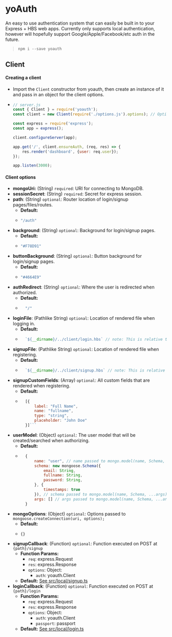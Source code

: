 # yoAuth
An easy to use authentication system that can easily be built in to your Express + HBS web apps. Currently only supports local authentication, however will hopefully support Google/Apple/Facebook/etc auth in the future.

> `npm i --save yoauth`

## Client
#### Creating a client
- Import the `Client` constructor from yoauth, then create an instance of it and pass in an object for the client options.
-   ```js
    // server.js
    const { Client } = require('yoauth');
    const client = new Client(require('./options.js').options); // Options = {...}

    const express = require('express');
    const app = express();

    client.configureServer(app);

    app.get('/', client.ensureAuth, (req, res) => {
        res.render('dashboard', {user: req.user});
    });

    app.listen(3000);
    ```

#### Client options
- **mongoUri:** (String) `required`: URI for connecting to MongoDB.
- **sessionSecret**: (String) `required`: Secret for express session.
- **path**: (String) `optional`: Router location of login/signup pages/files/routes.
    - **Default:**
    - ```js
      "/auth"
      ```
- **background**: (String) `optional`: Background for login/signup pages.
    - **Default:**
    - ```js
      "#F78D91"
      ```
- **buttonBackground**: (String) `optional`: Button background for login/signup pages.
    - **Default:**
    - ```js
      "#4664E9"
      ```
- **authRedirect**: (String) `optional`: Where the user is redirected when authorized.
    - **Default:**
    - ```js
        "/"
      ```
- **loginFile**: (Pathlike String) `optional`: Location of rendered file when logging in.
    - **Default:**
    - ```js
        `${__dirname}/../client/login.hbs` // note: This is relative to node_modules/yoauth/dist/client.ts
        ```
- **signupFile**: (Pathlike String) `optional`: Location of rendered file when registering.
    - **Default:**
    - ```js
        `${__dirname}/../client/signup.hbs` // note: This is relative to node_modules/yoauth/dist/client.ts
        ```
- **signupCustomFields**: (Array) `optional`: All custom fields that are rendered when registering.
    - **Default:**
    - ```js
        [{
            label: "Full Name",
            name: "fullname",
            type: "string",
            placeholder: "John Doe"
        }]```
- **userModel**: (Object) `optional`: The user model that will be created/searched when authorizing.
    - **Default:**
    - ```js
        {
            name: "user", // name passed to mongo.model(name, Schema, ...args)
            schema: new mongoose.Schema({
                email: String,
                fullname: String,
                password: String,
            }, {
                timestamps: true
            }), // schema passed to mongo.model(name, Schema, ...args)
            args: [] // args passed to mongo.model(name, Schema, ...args)
        }
      ```
- **mongoOptions**: (Object) `optional`: Options passed to `mongoose.createConnection(uri, options);`
    - **Default:**
    - ```js
      {}
      ```
- **signupCallback**: (Function) `optional`: Function executed on POST at `{path}/signup`
    - **Function Params:**
        - `req`: express.Request
        - `res`: express.Response
        - `options`: Object:
            - `auth`: yoauth.Client
    - **Default:** [See src/local/signup.ts](https://github.com/yoauth/yoauth/blob/main/src/auth/local/signup.ts)
- **loginCallback**: (Function) `optional`: Function executed on POST at `{path}/login`
    - **Function Params:**
        - `req`: express.Request
        - `res`: express.Response
        - `options`: Object:
            - `auth`: yoauth.Client
            - `passport`: passport
    - **Default:** [See src/local/login.ts](https://github.com/yoauth/yoauth/blob/main/src/auth/local/login.ts)